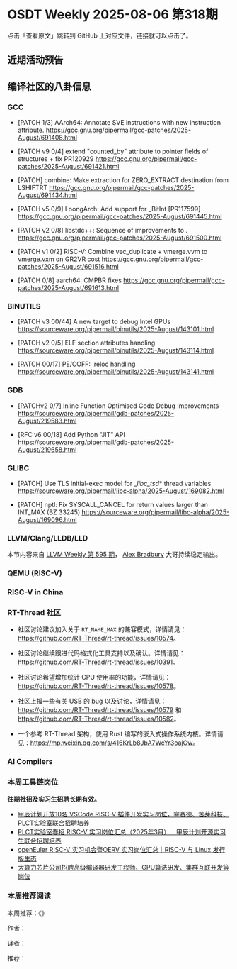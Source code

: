 # OSDT Weekly 2025-08-06 第318期

点击「查看原文」跳转到 GitHub 上对应文件，链接就可以点击了。

## 近期活动预告

## 编译社区的八卦信息

### GCC

- [PATCH 1/3] AArch64: Annotate SVE instructions with new instruction attribute.
  https://gcc.gnu.org/pipermail/gcc-patches/2025-August/691408.html

- [PATCH v9 0/4] extend "counted_by" attribute to pointer fields of structures + fix PR120929
  https://gcc.gnu.org/pipermail/gcc-patches/2025-August/691421.html

- [PATCH] combine: Make extraction for ZERO_EXTRACT destination from LSHIFTRT
  https://gcc.gnu.org/pipermail/gcc-patches/2025-August/691434.html

- [PATCH v5 0/9] LoongArch: Add support for _BitInt [PR117599]
  https://gcc.gnu.org/pipermail/gcc-patches/2025-August/691445.html

- [PATCH v2 0/8] libstdc++: Sequence of improvements to <mdspan>.
  https://gcc.gnu.org/pipermail/gcc-patches/2025-August/691500.html

- [PATCH v1 0/2] RISC-V: Combine vec_duplicate + vmerge.vvm to vmerge.vxm on GR2VR cost
  https://gcc.gnu.org/pipermail/gcc-patches/2025-August/691516.html

- [PATCH 0/8] aarch64: CMPBR fixes
  https://gcc.gnu.org/pipermail/gcc-patches/2025-August/691613.html

### BINUTILS

- [PATCH v3 00/44] A new target to debug Intel GPUs
  https://sourceware.org/pipermail/binutils/2025-August/143101.html

- [PATCH v2 0/5] ELF section attributes handling
  https://sourceware.org/pipermail/binutils/2025-August/143114.html

- [PATCH 00/17] PE/COFF: .reloc handling
  https://sourceware.org/pipermail/binutils/2025-August/143141.html

### GDB

- [PATCHv2 0/7] Inline Function Optimised Code Debug Improvements 
  https://sourceware.org/pipermail/gdb-patches/2025-August/219583.html

- [RFC v6 00/18] Add Python "JIT" API
  https://sourceware.org/pipermail/gdb-patches/2025-August/219658.html
  
### GLIBC

- [PATCH] Use TLS initial-exec model for __libc_tsd_* thread variables
  https://sourceware.org/pipermail/libc-alpha/2025-August/169082.html

- [PATCH] nptl: Fix SYSCALL_CANCEL for return values larger than INT_MAX (BZ 33245)
  https://sourceware.org/pipermail/libc-alpha/2025-August/169096.html
  
### LLVM/Clang/LLDB/LLD

本节内容来自 [LLVM Weekly 第 595 期](http://llvmweekly.org/issue/595)，
[Alex Bradbury](https://www.linkedin.com/in/alex-bradbury/) 大哥持续稳定输出。

### QEMU (RISC-V)

### RISC-V in China

### RT-Thread 社区

- 社区讨论建议加入关于 `RT_NAME_MAX` 的兼容模式，详情请见：<https://github.com/RT-Thread/rt-thread/issues/10574>。

- 社区讨论继续跟进代码格式化工具支持以及确认。详情请见：<https://github.com/RT-Thread/rt-thread/issues/10391>。

- 社区讨论希望增加统计 CPU 使用率的功能，详情请见：<https://github.com/RT-Thread/rt-thread/issues/10578>。

- 社区上报一些有关 USB 的 bug 以及讨论，详情请见：<https://github.com/RT-Thread/rt-thread/issues/10579> 和 <https://github.com/RT-Thread/rt-thread/issues/10582>。

- 一个参考 RT-Thread 架构，使用 Rust 编写的嵌入式操作系统内核。详情请见：<https://mp.weixin.qq.com/s/416KrLb8JbA7WcYr3oajGw>。

### AI Compilers

### 本周工具链岗位

**往期社招及实习生招聘长期有效。**

- [甲辰计划开放10名 VSCode RISC-V 插件开发实习岗位，睿赛德、苦芽科技、PLCT实验室联合招聘培养](https://mp.weixin.qq.com/s/zbMmsuAb3_XwBByTdKYM-Q)
- [PLCT实验室春招 RISC-V 实习岗位汇总（2025年3月）｜甲辰计划开源实习生联合招聘培养](https://mp.weixin.qq.com/s/no5v_YeGI3LUE7mYv5wUpQ)
- [openEuler RISC-V 实习机会暨OERV 实习岗位汇总｜RISC-V 与 Linux 发行版生态](https://mp.weixin.qq.com/s/87XEhORtte_iTTZqjinX2g)
- [大算力芯片公司招聘高级编译器研发工程师、GPU算法研发、集群互联开发等岗位](https://mp.weixin.qq.com/s/ONoNJ5jZmL794AdtlHrDuQ)

### 本周推荐阅读

本周推荐：《》

作者：

译者：

推荐：

